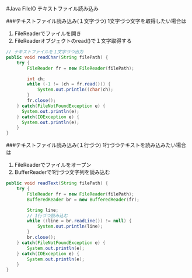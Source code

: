 #Java FileIO テキストファイル読み込み

###テキストファイル読み込み(１文字づつ)
1文字づつ文字を取得したい場合は

1. FileReaderでファイルを開き
2. FileReaderオブジェクトのread()で１文字取得する

~~~java
// テキストファイルを１文字づつ出力
public void readChar(String filePath) {
    try {
        FileReader fr = new FileReader(filePath);

        int ch;
        while (-1 != (ch = fr.read())) {
            System.out.println((char)ch);
        }
        fr.close();
    } catch(FileNotFoundException e) { 
      System.out.println(e);
    } catch(IOException e) {
      System.out.println(e);
    }
}
~~~

###テキストファイル読み込み(１行づつ)
1行づつテキストを読み込みたい場合は

1. FileReaderでファイルをオープン
2. BufferReaderで1行づつ文字列を読み込む

~~~java
public void readText(String filePath) {
    try {
        FileReader fr = new FileReader(filePath);
        BufferedReader br = new BufferedReader(fr);

        String line;
        // 1行づつ読み込む
        while ((line = br.readLine()) != null) {
            System.out.println(line);
        }
        br.close();
    } catch(FileNotFoundException e) { 
        System.out.println(e);
    } catch(IOException e) {
        System.out.println(e);
    }
}
~~~